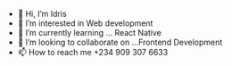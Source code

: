 - 👋 Hi, I’m Idris
- 👀 I’m interested in Web development
- 🌱 I’m currently learning ... React Native
- 💞️ I’m looking to collaborate on ...Frontend Development
- 📫 How to reach me +234 909 307 6633

<!---
heedrhiss/heedrhiss is a ✨ special ✨ repository because its `README.md` (this file) appears on your GitHub profile.
You can click the Preview link to take a look at your changes.
--->
